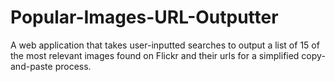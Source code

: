 # Popular-Images-URL-Outputter
A web application that takes user-inputted searches to output a list of 15 of the most relevant images found on Flickr and their urls for a simplified copy-and-paste process.
